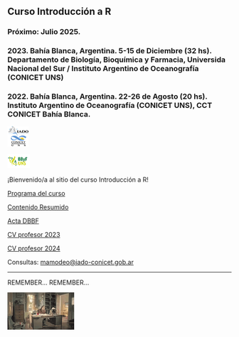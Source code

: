 ## Curso Introducción a R

### Próximo: Julio 2025.

### 2023. Bahía Blanca, Argentina. 5-15 de Diciembre (32 hs). Departamento de Biología, Bioquímica y Farmacia, Universida Nacional del Sur / Instituto Argentino de Oceanografía (CONICET UNS)

### 2022. Bahía Blanca, Argentina. 22-26 de Agosto (20 hs). Instituto Argentino de Oceanografía (CONICET UNS), CCT CONICET Bahía Blanca.

![icon_IADO](./TPs/img/logo_iado_2019_negro.png)

![icon_DBBF](./TPs/img/BBF_UNS_color_50p.png)


¡Bienvenido/a al sitio del curso Introducción a R!

[Programa del curso](https://pepiamodeo.github.io/cursoR/docs/Programa.pdf)

[Contenido Resumido](https://pepiamodeo.github.io/cursoR/docs/contenido_cursoR_2023.pdf)

[Acta DBBF](https://pepiamodeo.github.io/cursoR/docs/DBBF_Acta211123_punto20.pdf)

[CV profesor 2023](https://pepiamodeo.github.io/cursoR/docs/CV_Amodeo_2023.pdf)

[CV profesor 2024](https://pepiamodeo.github.io/cursoR/docs/CV_Amodeo_2024.pdf)

Consultas: mamodeo@iado-conicet.gob.ar

****

REMEMBER... REMEMBER...

![desk_flip](./TPs/img/deskflip_150p.gif)

